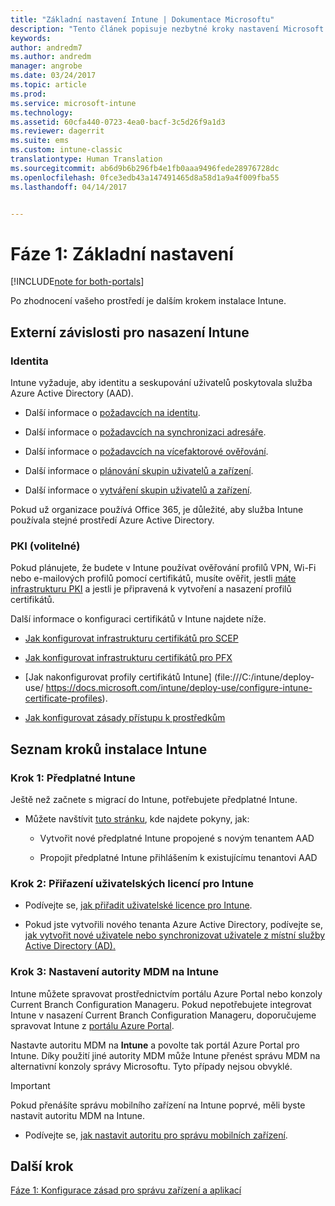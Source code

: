 ```yaml
---
title: "Základní nastavení Intune | Dokumentace Microsoftu"
description: "Tento článek popisuje nezbytné kroky nastavení Microsoft Intune."
keywords: 
author: andredm7
ms.author: andredm
manager: angrobe
ms.date: 03/24/2017
ms.topic: article
ms.prod: 
ms.service: microsoft-intune
ms.technology: 
ms.assetid: 60cfa440-0723-4ea0-bacf-3c5d26f9a1d3
ms.reviewer: dagerrit
ms.suite: ems
ms.custom: intune-classic
translationtype: Human Translation
ms.sourcegitcommit: ab6d9b6b296fb4e1fb0aaa9496fede28976728dc
ms.openlocfilehash: 0fce3edb43a147491465d8a58d1a9a4f009fba55
ms.lasthandoff: 04/14/2017


---
```


# <a name="phase-1-basic-setup"></a>Fáze 1: Základní nastavení

[!INCLUDE[note for both-portals](../includes/note-for-both-portals.md)]

Po zhodnocení vašeho prostředí je dalším krokem instalace Intune.

## <a name="external-dependencies-for-an-intune-deployment"></a>Externí závislosti pro nasazení Intune

### <a name="identity"></a>Identita

Intune vyžaduje, aby identitu a seskupování uživatelů poskytovala služba Azure Active Directory (AAD).

-   Další informace o [požadavcích na identitu](https://docs.microsoft.com/active-directory/active-directory-hybrid-identity-design-considerations-overview#design-considerations-overview).

-   Další informace o [požadavcích na synchronizaci adresáře](https://docs.microsoft.com/active-directory/active-directory-hybrid-identity-design-considerations-directory-sync-requirements).

-   Další informace o [požadavcích na vícefaktorové ověřování](https://docs.microsoft.com/active-directory/active-directory-hybrid-identity-design-considerations-multifactor-auth-requirements).

-   Další informace o [plánování skupin uživatelů a zařízení](https://docs.microsoft.com/intune/deploy-use/plan-your-user-and-device-groups).

-   Další informace o [vytváření skupin uživatelů a zařízení](https://docs.microsoft.com/intune/deploy-use/use-groups-to-manage-users-and-devices-with-microsoft-intune).

Pokud už organizace používá Office 365, je důležité, aby služba Intune používala stejné prostředí Azure Active Directory.

### <a name="pki-optional"></a>PKI (volitelné)

Pokud plánujete, že budete v Intune používat ověřování profilů VPN, Wi-Fi nebo e-mailových profilů pomocí certifikátů, musíte ověřit, jestli [máte infrastrukturu PKI](https://docs.microsoft.com/intune/deploy-use/secure-resource-access-with-certificate-profiles) a jestli je připravená k vytvoření a nasazení profilů certifikátů.

Další informace o konfiguraci certifikátů v Intune najdete níže.

-   [Jak konfigurovat infrastrukturu certifikátů pro SCEP](https://docs.microsoft.com/intune/deploy-use/configure-certificate-infrastructure-for-scep)

-   [Jak konfigurovat infrastrukturu certifikátů pro PFX](https://docs.microsoft.com/intune/deploy-use/configure-certificate-infrastructure-for-pfx)

-   [Jak nakonfigurovat profily certifikátů Intune] (file:///C:/intune/deploy-use/ https://docs.microsoft.com/intune/deploy-use/configure-intune-certificate-profiles).

-   [Jak konfigurovat zásady přístupu k prostředkům](https://docs.microsoft.com/intune/deploy-use/enable-access-to-company-resources-with-microsoft-intune)

## <a name="task-list-for-an-intune-setup"></a>Seznam kroků instalace Intune

### <a name="task-1-intune-subscription"></a>Krok 1: Předplatné Intune

Ještě než začnete s migrací do Intune, potřebujete předplatné Intune.

-   Můžete navštívit [tuto stránku](https://portal.office.com/Signup/Signup.aspx?OfferId=40BE278A-DFD1-470a-9EF7-9F2596EA7FF9&dl=INTUNE_A&ali=1#0), kde najdete pokyny, jak:

    -   Vytvořit nové předplatné Intune propojené s novým tenantem AAD

    -   Propojit předplatné Intune přihlášením k existujícímu tenantovi AAD

### <a name="task-2-assign-intune-user-licenses"></a>Krok 2: Přiřazení uživatelských licencí pro Intune

-   Podívejte se, [jak přiřadit uživatelské licence pro Intune](https://docs.microsoft.com/intune/get-started/start-with-a-paid-subscription-to-microsoft-intune-step-4).

-   Pokud jste vytvořili nového tenanta Azure Active Directory, podívejte se, [jak vytvořit nové uživatele nebo synchronizovat uživatele z místní služby Active Directory (AD).](https://docs.microsoft.com/azure/active-directory/connect/active-directory-aadconnect)

### <a name="task-3-set-your-mdm-authority-to-intune"></a>Krok 3: Nastavení autority MDM na Intune

Intune můžete spravovat prostřednictvím portálu Azure Portal nebo konzoly Current Branch Configuration Manageru. Pokud nepotřebujete integrovat Intune v nasazení Current Branch Configuration Manageru, doporučujeme spravovat Intune z [portálu Azure Portal](https://portal.azure.com).

Nastavte autoritu MDM na **Intune** a povolte tak portál Azure Portal pro Intune. Díky použití jiné autority MDM může Intune přenést správu MDM na alternativní konzoly správy Microsoftu. Tyto případy nejsou obvyklé.

> [!IMPORTANT]
> Pokud přenášíte správu mobilního zařízení na Intune poprvé, měli byste nastavit autoritu MDM na Intune.

-   Podívejte se, [jak nastavit autoritu pro správu mobilních zařízení](https://docs.microsoft.com/intune/deploy-use/prerequisites-for-enrollment#step-2-set-mdm-authority).

## <a name="next-step"></a>Další krok

[Fáze 1: Konfigurace zásad pro správu zařízení a aplikací](https://docs.microsoft.com/intune/plan-design/migration-phase1-configure-device-and-app-management-policies)

